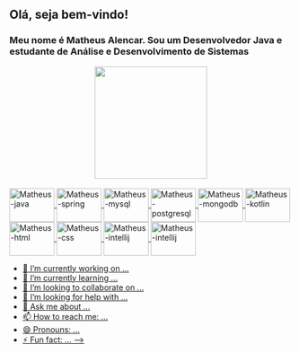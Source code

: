 ## Olá, seja bem-vindo!
### Meu nome é Matheus Alencar. Sou um Desenvolvedor Java e estudante de Análise e Desenvolvimento de Sistemas
<div align="center">
  <a href="https://github.com/MatheusAlencar14">
  <img height="200em" src="https://github-readme-stats.vercel.app/api/top-langs/?username=MatheusAlencar14&hide=Autohotkey,Handlebars&layout=compact&langs_count=7&theme=transparent"/>
</div>

<div style="display: inline_block"><br>
  <img align="center" alt="Matheus-java" height="60" width="80" src="https://cdn.jsdelivr.net/gh/devicons/devicon/icons/java/java-original-wordmark.svg"/>
  <img align="center" alt="Matheus-spring" height="60" width="80" src="https://cdn.jsdelivr.net/gh/devicons/devicon/icons/spring/spring-original-wordmark.svg"/>
  <img align="center" alt="Matheus-mysql" height="60" width="80" src="https://cdn.jsdelivr.net/gh/devicons/devicon/icons/mysql/mysql-original-wordmark.svg"/>
  <img align="center" alt="Matheus-postgresql" height="60" width="80" src="https://cdn.jsdelivr.net/gh/devicons/devicon/icons/postgresql/postgresql-original-wordmark.svg"/>
  <img align="center" alt="Matheus-mongodb" height="60" width="80" src="https://cdn.jsdelivr.net/gh/devicons/devicon/icons/mongodb/mongodb-original-wordmark.svg"/>
  <img align="center" alt="Matheus-kotlin" height="60" width="80" src="https://cdn.jsdelivr.net/gh/devicons/devicon/icons/kotlin/kotlin-plain-wordmark.svg"/>
  <img align="center" alt="Matheus-html" height="60" width="80" src="https://cdn.jsdelivr.net/gh/devicons/devicon/icons/html5/html5-plain-wordmark.svg"/>
  <img align="center" alt="Matheus-css" height="60" width="80" src="https://cdn.jsdelivr.net/gh/devicons/devicon/icons/css3/css3-plain-wordmark.svg"/>
  <img align="center" alt="Matheus-intellij" height="60" width="80" src="https://cdn.jsdelivr.net/gh/devicons/devicon/icons/intellij/intellij-original.svg"/>
  <img align="center" alt="Matheus-intellij" height="60" width="80" src="https://cdn.jsdelivr.net/gh/devicons/devicon/icons/visualstudio/visualstudio-plain.svg"/>
          
</div>

- 🔭 I’m currently working on ...
- 🌱 I’m currently learning ...
- 👯 I’m looking to collaborate on ...
- 🤔 I’m looking for help with ...
- 💬 Ask me about ...
- 📫 How to reach me: ...
- 😄 Pronouns: ...
- ⚡ Fun fact: ...
-->
